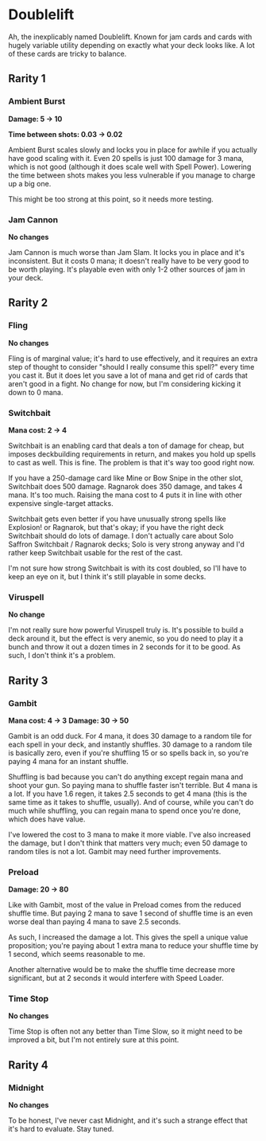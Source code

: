 # Doublelift

Ah, the inexplicably named Doublelift. Known for jam cards and cards with hugely variable utility depending on exactly what your deck looks like. A lot of these cards are tricky to balance. 

## Rarity 1

### Ambient Burst

**Damage: 5 -> 10**

**Time between shots: 0.03 -> 0.02**

Ambient Burst scales slowly and locks you in place for awhile if you actually have good scaling with it. Even 20 spells is just 100 damage for 3 mana, which is not good (although it does scale well with Spell Power). Lowering the time between shots makes you less vulnerable if you manage to charge up a big one.

This might be too strong at this point, so it needs more testing.

### Jam Cannon

**No changes**

Jam Cannon is much worse than Jam Slam. It locks you in place and it's inconsistent. But it costs 0 mana; it doesn't really have to be very good to be worth playing. It's playable even with only 1-2 other sources of jam in your deck.

## Rarity 2

### Fling

**No changes**

Fling is of marginal value; it's hard to use effectively, and it requires an extra step of thought to consider "should I really consume this spell?" every time you cast it. But it does let you save a lot of mana and get rid of cards that aren't good in a fight. No change for now, but I'm considering kicking it down to 0 mana.

### Switchbait

**Mana cost: 2 -> 4**

Switchbait is an enabling card that deals a ton of damage for cheap, but imposes deckbuilding requirements in return, and makes you hold up spells to cast as well. This is fine. The problem is that it's way too good right now.

If you have a 250-damage card like Mine or Bow Snipe in the other slot, Switchbait does 500 damage. Ragnarok does 350 damage, and takes 4 mana. It's too much. Raising the mana cost to 4 puts it in line with other expensive single-target attacks.

Switchbait gets even better if you have unusually strong spells like Explosion! or Ragnarok, but that's okay; if you have the right deck Switchbait should do lots of damage. I don't actually care about Solo Saffron Switchbait / Ragnarok decks; Solo is very strong anyway and I'd rather keep Switchbait usable for the rest of the cast.

I'm not sure how strong Switchbait is with its cost doubled, so I'll have to keep an eye on it, but I think it's still playable in some decks.

### Viruspell

**No change**

I'm not really sure how powerful Viruspell truly is. It's possible to build a deck around it, but the effect is very anemic, so you do need to play it a bunch and throw it out a dozen times in 2 seconds for it to be good. As such, I don't think it's a problem.

## Rarity 3

### Gambit

**Mana cost: 4 -> 3**
**Damage: 30 -> 50**

Gambit is an odd duck. For 4 mana, it does 30 damage to a random tile for each spell in your deck, and instantly shuffles. 30 damage to a random tile is basically zero, even if you're shuffling 15 or so spells back in, so you're paying 4 mana for an instant shuffle.

Shuffling is bad because you can't do anything except regain mana and shoot your gun. So paying mana to shuffle faster isn't terrible. But 4 mana is a lot. If you have 1.6 regen, it takes 2.5 seconds to get 4 mana (this is the same time as it takes to shuffle, usually). And of course, while you can't do much while shuffling, you can regain mana to spend once you're done, which does have value.

I've lowered the cost to 3 mana to make it more viable. I've also increased the damage, but I don't think that matters very much; even 50 damage to random tiles is not a lot. Gambit may need further improvements.

### Preload

**Damage: 20 -> 80**

Like with Gambit, most of the value in Preload comes from the reduced shuffle time. But paying 2 mana to save 1 second of shuffle time is an even worse deal than paying 4 mana to save 2.5 seconds.

As such, I increased the damage a lot. This gives the spell a unique value proposition; you're paying about 1 extra mana to reduce your shuffle time by 1 second, which seems reasonable to me.

Another alternative would be to make the shuffle time decrease more significant, but at 2 seconds it would interfere with Speed Loader.

### Time Stop

**No changes**

Time Stop is often not any better than Time Slow, so it might need to be improved a bit, but I'm not entirely sure at this point.

## Rarity 4

### Midnight

**No changes**

To be honest, I've never cast Midnight, and it's such a strange effect that it's hard to evaluate. Stay tuned.
